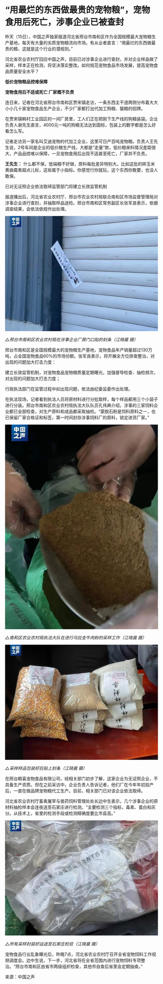 # “用最烂的东西做最贵的宠物粮”，宠物食用后死亡，涉事企业已被查封

昨天（15日），中国之声独家报道河北省邢台市南和区作为全国规模最大宠物粮生产基地，每天有大量的劣质宠物粮流向市场。有从业者直言：“用最烂的东西做最贵的粮，这就是这个行业的潜规则。”

河北省农业农村厅回应中国之声，目前已对涉事企业进行查封，并对企业样品做了采样，样本正在检测，将坚决落实整改。如何规范宠物食品市场发展，提高宠物食品质量安全水平？

**低价宠物粮品控难保障**

**宠物食用后不适或死亡 厂家概不负责**

连日来，记者在河北省邢台市南和区贾宋镇走访，一条东西主干道两侧分布着大大小小几十家宠物食品生产企业，不少厂家都打出代加工狗粮、猫粮的招牌。

在贾宋镇韩村工业园区的一间厂房里，工人们正在把刚下生产线的狗粮装袋。企业负责人谢先生直言，4000元一吨的狗粮无法达到国标，包装上的数字都是怎么好看怎么写。

记者走访另一家名叫艾迪宠物的代加工企业，这里可日产百吨宠物粮。负责人王先生说，2号车间是企业的低价粮生产线，大都是“走量”款，低价粮来料情况差距很大，产品品控难以保障，一旦宠物食用后出现不适甚至死亡，厂家并不负责。

**王先生：**
什么都不保，低端粮不好做，原料每批差异特别大。比如这批的碎玉米黄曲霉素超点儿标，这些属于小指标。你感觉行你就玩，这个东西你敢要，也没人敢保。

已对无证照企业依法取缔监管部门将建立长效监管机制

报道播出后，河北省农业农村厅、邢台市农业农村局联合南和区市场监督管理局对涉事企业进行查封，并抽取样品送检。邢台市南和区常务副区长张军良表示，依据调查结果，会依法依规作出处理。

![d77230f41c95477276c102305325faaf.jpg](https://raw.githubusercontent.com/qqhsx/qqnews_image/main/2024/03/16/“用最烂的东西做最贵的宠物粮”，宠物食用后死亡，涉事企业已被查封/d77230f41c95477276c102305325faaf.jpg)

_△邢台市南和区农业农村局在涉事企业厂房门口贴的封条（江晓晨 摄）_

邢台市南和区是全国规模最大的宠物粮生产基地，宠物食品年产销量超过130万吨，占全国宠物食品60%的市场份额。张军良表示，将开展全方位排查整治，对出现的问题加大打击力度：

建立长效监管机制，对宠物食品宠物粮质量定期曝光，加强督导检查、抽检频次，对出现的问题加大打击力度；

行政执法部门在监管过程中如出现问题，依法由纪委监委作出处理。

在执法现场，记者看到执法人员将原材料进行分批取样，每个样品都用三个小袋子进行分装。邢台市南和区农业农村局执法大队队员孔伟典介绍，涉事的三家饲料企业都已全部检查，对生产原料和成品都采取抽检。“蒙脱石粉是饲料原料之一，也已保留厂家合格证和标签，第一时间封存涉事饲料厂的原料，锁定进货厂家。”

![da7aef5c6b3d7f96c79a0a89faf9c9ef.jpg](https://raw.githubusercontent.com/qqhsx/qqnews_image/main/2024/03/16/“用最烂的东西做最贵的宠物粮”，宠物食用后死亡，涉事企业已被查封/da7aef5c6b3d7f96c79a0a89faf9c9ef.jpg)

_△南和区农业农村局执法大队在进行乌拉圭牛肉粉的采样工作（江晓晨 摄）_

![7efa2d5c9a175a268836a742aa44554c.jpg](https://raw.githubusercontent.com/qqhsx/qqnews_image/main/2024/03/16/“用最烂的东西做最贵的宠物粮”，宠物食用后死亡，涉事企业已被查封/7efa2d5c9a175a268836a742aa44554c.jpg)

 _△采样样品包装好后贴上封条（江晓晨 摄）_

在邢台朝喜宠物食品有限公司，经相关部门初步了解，这家企业为无证照企业，不具备生产资质。但在之前采访中，企业负责人告诉记者，他们厂在今年年初投产后，一直在做品牌宠物粮代工生产。目前，相关部门已对该企业依法取缔。

河北省农业农村厅畜禽屠宰与兽药饲料管理处处长边中生表示，几个涉事企业的原材料抽检样本会连夜送至石家庄进行检测。“主要检测三个指标，毒素、蛋白和灰分。从技术上，省里的检测手段或检测精确度要比市县高。”

![eaf5833d2cd7ba46ed4d9724efb9e8b6.jpg](https://raw.githubusercontent.com/qqhsx/qqnews_image/main/2024/03/16/“用最烂的东西做最贵的宠物粮”，宠物食用后死亡，涉事企业已被查封/eaf5833d2cd7ba46ed4d9724efb9e8b6.jpg)

_△所有采样封装好运送至石家庄检验（江晓晨 摄）_

宠物食品行业乱象曝光后，昨晚7点，河北省农业农村厅召开全省宠物饲料工作视频调度会。边中生说，下一步，河北省将在全省范围内进行宠物饲料专项整治。“邢台市南和区由省市两级组织检查，其他市自查后省里会定期抽查。”

来源：中国之声

